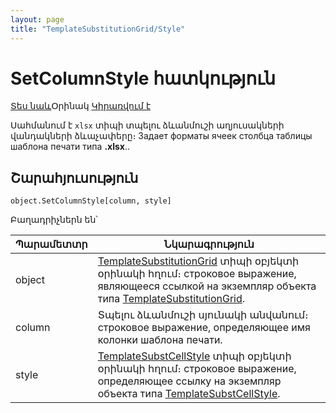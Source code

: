 ```yaml
---
layout: page
title: "TemplateSubstitutionGrid/Style"
---
```


# SetColumnStyle հատկություն

[Տես նաև](../TemplateSubstitutionGrid.md)Օրինակ [Կիրառվում է](../TemplateSubstitutionGrid.md)


Սահմանում է `xlsx` տիպի տպելու ձևանմուշի աղյուսակների վանդակների ձևաչափերը։ 
Задает форматы ячеек столбца таблицы шаблона печати типа <strong>.xlsx</strong>..

## Շարահյուսություն

```as4x
object.SetColumnStyle[column, style]
```

Բաղադրիչներն են՝


| Պարամետտր | Նկարագրություն |
|--|--|
| object | [TemplateSubstitutionGrid](../TemplateSubstitutionGrid.html) տիպի օբյեկտի օրինակի հղում։ строковое выражение, являющееся ссылкой на экземпляр объекта типа [TemplateSubstitutionGrid](../TemplateSubstitutionGrid.html). |
| column | Տպելու ձևանմուշի սյունակի անվանում։ строковое выражение, oпределяющее имя колонки шаблона печати. |
| style | [TemplateSubstCellStyle](../TemplateSubstCellStyle.html) տիպի օբյեկտի օրինակի հղում։ строковое выражение, oпределяющее ссылку на экземпляр объекта типа [TemplateSubstCellStyle](../TemplateSubstCellStyle.html). |

